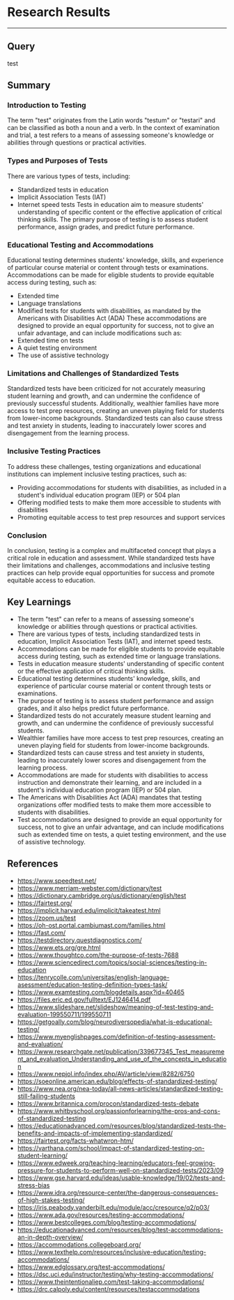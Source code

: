 # Research Results
---
## Query

test

## Summary

### Introduction to Testing
The term "test" originates from the Latin words "testum" or "testari" and can be classified as both a noun and a verb. In the context of examination and trial, a test refers to a means of assessing someone's knowledge or abilities through questions or practical activities.

### Types and Purposes of Tests
There are various types of tests, including:
* Standardized tests in education
* Implicit Association Tests (IAT)
* Internet speed tests
Tests in education aim to measure students' understanding of specific content or the effective application of critical thinking skills. The primary purpose of testing is to assess student performance, assign grades, and predict future performance.

### Educational Testing and Accommodations
Educational testing determines students' knowledge, skills, and experience of particular course material or content through tests or examinations. Accommodations can be made for eligible students to provide equitable access during testing, such as:
* Extended time
* Language translations
* Modified tests for students with disabilities, as mandated by the Americans with Disabilities Act (ADA)
These accommodations are designed to provide an equal opportunity for success, not to give an unfair advantage, and can include modifications such as:
* Extended time on tests
* A quiet testing environment
* The use of assistive technology

### Limitations and Challenges of Standardized Tests
Standardized tests have been criticized for not accurately measuring student learning and growth, and can undermine the confidence of previously successful students. Additionally, wealthier families have more access to test prep resources, creating an uneven playing field for students from lower-income backgrounds. Standardized tests can also cause stress and test anxiety in students, leading to inaccurately lower scores and disengagement from the learning process.

### Inclusive Testing Practices
To address these challenges, testing organizations and educational institutions can implement inclusive testing practices, such as:
* Providing accommodations for students with disabilities, as included in a student's individual education program (IEP) or 504 plan
* Offering modified tests to make them more accessible to students with disabilities
* Promoting equitable access to test prep resources and support services

### Conclusion
In conclusion, testing is a complex and multifaceted concept that plays a critical role in education and assessment. While standardized tests have their limitations and challenges, accommodations and inclusive testing practices can help provide equal opportunities for success and promote equitable access to education.

## Key Learnings

- The term "test" can refer to a means of assessing someone's knowledge or abilities through questions or practical activities.
- There are various types of tests, including standardized tests in education, Implicit Association Tests (IAT), and internet speed tests.
- Accommodations can be made for eligible students to provide equitable access during testing, such as extended time or language translations.
- Tests in education measure students' understanding of specific content or the effective application of critical thinking skills.
- Educational testing determines students' knowledge, skills, and experience of particular course material or content through tests or examinations.
- The purpose of testing is to assess student performance and assign grades, and it also helps predict future performance.
- Standardized tests do not accurately measure student learning and growth, and can undermine the confidence of previously successful students.
- Wealthier families have more access to test prep resources, creating an uneven playing field for students from lower-income backgrounds.
- Standardized tests can cause stress and test anxiety in students, leading to inaccurately lower scores and disengagement from the learning process.
- Accommodations are made for students with disabilities to access instruction and demonstrate their learning, and are included in a student's individual education program (IEP) or 504 plan.
- The Americans with Disabilities Act (ADA) mandates that testing organizations offer modified tests to make them more accessible to students with disabilities.
- Test accommodations are designed to provide an equal opportunity for success, not to give an unfair advantage, and can include modifications such as extended time on tests, a quiet testing environment, and the use of assistive technology.

## References

- https://www.speedtest.net/
- https://www.merriam-webster.com/dictionary/test
- https://dictionary.cambridge.org/us/dictionary/english/test
- https://fairtest.org/
- https://implicit.harvard.edu/implicit/takeatest.html
- https://zoom.us/test
- https://oh-ost.portal.cambiumast.com/families.html
- https://fast.com/
- https://testdirectory.questdiagnostics.com/
- https://www.ets.org/gre.html
- https://www.thoughtco.com/the-purpose-of-tests-7688
- https://www.sciencedirect.com/topics/social-sciences/testing-in-education
- https://tenrycolle.com/universitas/english-language-asessment/education-testing-definition-types-task/
- https://www.examtesting.com/blogdetails.aspx?id=40465
- https://files.eric.ed.gov/fulltext/EJ1246414.pdf
- https://www.slideshare.net/slideshow/meaning-of-test-testing-and-evaluation-199550711/199550711
- https://getgoally.com/blog/neurodiversopedia/what-is-educational-testing/
- https://www.myenglishpages.com/definition-of-testing-assessment-and-evaluation/
- https://www.researchgate.net/publication/339677345_Test_measurement_and_evaluation_Understanding_and_use_of_the_concepts_in_education
- https://www.nepjol.info/index.php/AV/article/view/8282/6750
- https://soeonline.american.edu/blog/effects-of-standardized-testing/
- https://www.nea.org/nea-today/all-news-articles/standardized-testing-still-failing-students
- https://www.britannica.com/procon/standardized-tests-debate
- https://www.whitbyschool.org/passionforlearning/the-pros-and-cons-of-standardized-testing
- https://educationadvanced.com/resources/blog/standardized-tests-the-benefits-and-impacts-of-implementing-standardized/
- https://fairtest.org/facts-whatwron-htm/
- https://varthana.com/school/impact-of-standardized-testing-on-student-learning/
- https://www.edweek.org/teaching-learning/educators-feel-growing-pressure-for-students-to-perform-well-on-standardized-tests/2023/09
- https://www.gse.harvard.edu/ideas/usable-knowledge/19/02/tests-and-stress-bias
- https://www.idra.org/resource-center/the-dangerous-consequences-of-high-stakes-testing/
- https://iris.peabody.vanderbilt.edu/module/acc/cresource/q2/p03/
- https://www.ada.gov/resources/testing-accommodations/
- https://www.bestcolleges.com/blog/testing-accommodations/
- https://educationadvanced.com/resources/blog/test-accommodations-an-in-depth-overview/
- https://accommodations.collegeboard.org/
- https://www.texthelp.com/resources/inclusive-education/testing-accommodations/
- https://www.edglossary.org/test-accommodations/
- https://dsc.uci.edu/instructor/testing/why-testing-accommodations/
- https://www.theintentionaliep.com/test-taking-accommodations/
- https://drc.calpoly.edu/content/resources/testaccommodations